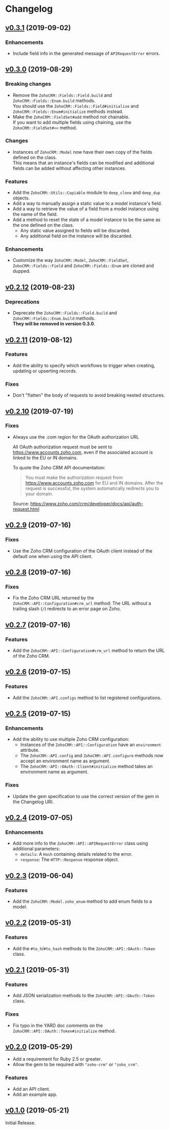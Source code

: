 Changelog
=========

[v0.3.1](https://github.com/Tracktor/zoho-crm/tree/v0.3.1) (2019-09-02)
-------------------------------------------------------------------------

### Enhancements

- Include field info in the generated message of `APIRequestError` errors.

[v0.3.0](https://github.com/Tracktor/zoho-crm/tree/v0.3.0) (2019-08-29)
-------------------------------------------------------------------------

### Breaking changes

- Remove the `ZohoCRM::Fields::Field.build` and `ZohoCRM::Fields::Enum.build` methods.<br>
  You should use the `ZohoCRM::Fields::Field#initialize` and `ZohoCRM::Fields::Enum#initialize` methods instead.
- Make the `ZohoCRM::FieldSet#add` method not chainable.<br>
  If you want to add multiple fields using chaining, use the `ZohoCRM::FieldSet#<<` method.

### Changes

- Instances of `ZohoCRM::Model` now have their own copy of the fields defined on the class.<br>
  This means that an instance's fields can be modified and additional fields can be added without affecting other instances.

### Features

- Add the `ZohoCRM::Utils::Copiable` module to `deep_clone` and `deep_dup` objects.
- Add a way to manually assign a static value to a model instance's field.
- Add a way to retrieve the value of a field from a model instance using the name of the field.
- Add a method to reset the state of a model instance to be the same as the one defined on the class.
  - Any static value assigned to fields will be discarded.
  - Any additional field on the instance will be discarded.

### Enhancements

- Customize the way `ZohoCRM::Model`, `ZohoCRM::FieldSet`, `ZohoCRM::Fields::Field` and `ZohoCRM::Fields::Enum` are cloned and dupped.

[v0.2.12](https://github.com/Tracktor/zoho-crm/tree/v0.2.12) (2019-08-23)
-------------------------------------------------------------------------

### Deprecations

- Deprecate the `ZohoCRM::Fields::Field.build` and `ZohoCRM::Fields::Enum.build` methods.<br>
 **They will be removed in version 0.3.0**.

[v0.2.11](https://github.com/Tracktor/zoho-crm/tree/v0.2.11) (2019-08-12)
-------------------------------------------------------------------------

### Features

- Add the ability to specify which workflows to trigger when creating, updating or upserting records.

### Fixes

- Don't "flatten" the body of requests to avoid breaking nested structures.

[v0.2.10](https://github.com/Tracktor/zoho-crm/tree/v0.2.10) (2019-07-19)
-------------------------------------------------------------------------

### Fixes

- Always use the .com region for the OAuth authorization URL

  All OAuth authorization request must be sent to https://www.accounts.zoho.com, even if the associated account is linked to the EU or IN domains.

  To quote the Zoho CRM API documentation:

  > You must make the authorization request from
  > https://www.accounts.zoho.com for EU and IN domains. After the request
  > is successful, the system automatically redirects you to your domain.

  Source: https://www.zoho.com/crm/developer/docs/api/auth-request.html

[v0.2.9](https://github.com/Tracktor/zoho-crm/tree/v0.2.9) (2019-07-16)
-----------------------------------------------------------------------

### Fixes

- Use the Zoho CRM configuration of the OAuth client instead of the default one when using the API client.

[v0.2.8](https://github.com/Tracktor/zoho-crm/tree/v0.2.8) (2019-07-16)
-----------------------------------------------------------------------

### Fixes

- Fix the Zoho CRM URL returned by the `ZohoCRM::API::Configuration#crm_url` method: The URL without a trailing slash (`/`) redirects to an error page on Zoho.

[v0.2.7](https://github.com/Tracktor/zoho-crm/tree/v0.2.7) (2019-07-16)
-----------------------------------------------------------------------

### Features

- Add the `ZohoCRM::API::Configuration#crm_url` method to return the URL of the Zoho CRM.

[v0.2.6](https://github.com/Tracktor/zoho-crm/tree/v0.2.6) (2019-07-15)
-----------------------------------------------------------------------

### Features

- Add the `ZohoCRM::API.configs` method to list registered configurations.

[v0.2.5](https://github.com/Tracktor/zoho-crm/tree/v0.2.5) (2019-07-15)
-----------------------------------------------------------------------

### Enhancements

- Add the ability to use multiple Zoho CRM configuration:
  - Instances of the `ZohoCRM::API::Configuration` have an `environment` attribute.
  - The `ZohoCRM::API.config` and `ZohoCRM::API.configure` methods now accept an environment name as argument.
  - The `ZohoCRM::API::OAuth::Client#initialize` method takes an environment name as argument.

### Fixes

- Update the gem specification to use the correct version of the gem in the Changelog URI.

[v0.2.4](https://github.com/Tracktor/zoho-crm/tree/v0.2.4) (2019-07-05)
-----------------------------------------------------------------------

### Enhancements

- Add more info to the `ZohoCRM::API::APIRequestError` class using additional parameters:
  - `details`: A `Hash` containing details related to the error.
  - `response`: The `HTTP::Response` response object.

[v0.2.3](https://github.com/Tracktor/zoho-crm/tree/v0.2.3) (2019-06-04)
-----------------------------------------------------------------------

### Features

- Add the `ZohoCRM::Model.zoho_enum` method to add enum fields to a model.

[v0.2.2](https://github.com/Tracktor/zoho-crm/tree/v0.2.2) (2019-05-31)
-----------------------------------------------------------------------

### Features

- Add the `#to_h`/`#to_hash` methods to the `ZohoCRM::API::OAuth::Token` class.

[v0.2.1](https://github.com/Tracktor/zoho-crm/tree/v0.2.1) (2019-05-31)
-----------------------------------------------------------------------

### Features

- Add JSON serialization methods to the `ZohoCRM::API::OAuth::Token` class.

### Fixes

- Fix typo in the YARD doc comments on the `ZohoCRM::API::OAuth::Token#initialize` method.

[v0.2.0](https://github.com/Tracktor/zoho-crm/tree/v0.2.0) (2019-05-29)
-----------------------------------------------------------------------

- Add a requirement for Ruby 2.5 or greater.
- Allow the gem to be required with `"zoho-crm"` or `"zoho_crm"`.

### Features

- Add an API client.
- Add an example app.

[v0.1.0](https://github.com/Tracktor/zoho-crm/tree/v0.1.0) (2019-05-21)
-----------------------------------------------------------------------

Initial Release.
